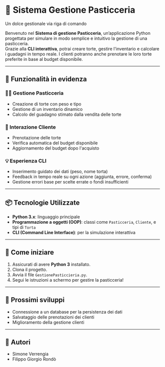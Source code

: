 # 🧁 Sistema Gestione Pasticceria  
Un dolce gestionale via riga di comando

Benvenuto nel **Sistema di gestione Pasticceria**, un’applicazione Python progettata per simulare in modo semplice e intuitivo la gestione di una pasticceria.  
Grazie alla **CLI interattiva**, potrai creare torte, gestire l'inventario e calcolare i guadagni in tempo reale. I clienti potranno anche prenotare le loro torte preferite in base al budget disponibile.

---

## 🍬 Funzionalità in evidenza

### 👨‍🍳 Gestione Pasticceria
- Creazione di torte con peso e tipo
- Gestione di un inventario dinamico
- Calcolo del guadagno stimato dalla vendita delle torte

### 👤 Interazione Cliente
- Prenotazione delle torte
- Verifica automatica del budget disponibile
- Aggiornamento del budget dopo l'acquisto

### 💡 Esperienza CLI
- Inserimento guidato dei dati (peso, nome torta)
- Feedback in tempo reale su ogni azione (aggiunta, errore, conferma)
- Gestione errori base per scelte errate o fondi insufficienti

---

## 📦 Tecnologie Utilizzate
- **Python 3.x**: linguaggio principale
- **Programmazione a oggetti (OOP)**: classi come `Pasticceria`, `Cliente`, e tipi di `Torta`
- **CLI (Command Line Interface)**: per la simulazione interattiva

---

## 🧁 Come iniziare

1. Assicurati di avere **Python 3** installato.
2. Clona il progetto.
3. Avvia il file `GestionePasticcieria.py`.
4. Segui le istruzioni a schermo per gestire la pasticceria!

---

## 🚧 Prossimi sviluppi
- Connessione a un database per la persistenza dei dati
- Salvataggio delle prenotazioni dei clienti
- Miglioramento della gestione clienti

---

## 🎂 Autori
- Simone Verrengia
- Filippo Giorgio Rondò
